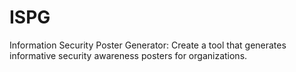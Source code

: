 # ISPG
Information Security Poster Generator: Create a tool that generates informative security awareness posters for organizations.
